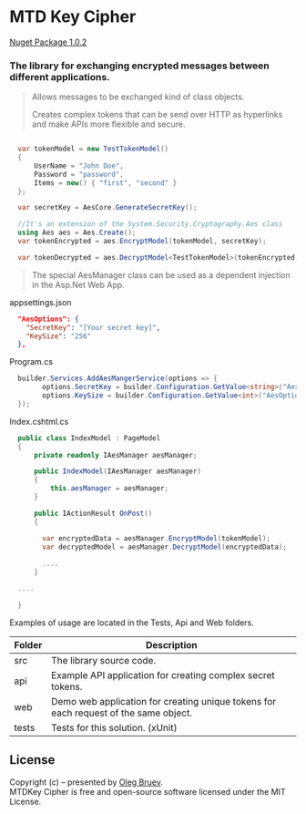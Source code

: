 
# MTD Key Cipher 
<a href="https://www.nuget.org/packages/MtdKey.Cipher">Nuget Package 1.0.2</a> 

### The library for exchanging encrypted messages between different applications.

> <p>Allows messages to be exchanged kind of class objects.</p>
> Creates complex tokens that can be send over HTTP as hyperlinks and make APIs more flexible and secure.

```cs

  var tokenModel = new TestTokenModel()
  {
      UserName = "John Doe",
      Password = "password",
      Items = new() { "first", "second" }
  };

  var secretKey = AesCore.GenerateSecretKey();

  //It's an extension of the System.Security.Cryptography.Aes class
  using Aes aes = Aes.Create();
  var tokenEncrypted = aes.EncryptModel(tokenModel, secretKey);

  var tokenDecrypted = aes.DecryptModel<TestTokenModel>(tokenEncrypted, secretKey);
```

> The special AesManager class can be used as a dependent injection in the Asp.Net Web App.

appsettings.json
```json
  "AesOptions": {
    "SecretKey": "[Your secret key]",
    "KeySize": "256"
  },
```
Program.cs
```cs
  builder.Services.AddAesMangerService(options => {
        options.SecretKey = builder.Configuration.GetValue<string>("AesOptions:SecretKey");
        options.KeySize = builder.Configuration.GetValue<int>("AesOptions:KeySize");
  });
```
Index.cshtml.cs
```cs
  public class IndexModel : PageModel
  {
      private readonly IAesManager aesManager;

      public IndexModel(IAesManager aesManager)
      {
          this.aesManager = aesManager;
      }

      public IActionResult OnPost()
      {

        var encryptedData = aesManager.EncryptModel(tokenModel);
        var decryptedModel = aesManager.DecryptModel(encryptedData);
            
        ....
      }

  ....

  }

```

Examples of usage are located in the Tests, Api and Web folders.

| Folder        | Description                    |
| ------------- | -------------------------------|
| src           | The library source code.           |
| api           | Example API application for creating complex secret tokens. |
| web           | Demo web application for creating unique tokens for each request of the same object. |
| tests         | Tests for this solution.  (xUnit) |

## License    
Copyright (c) – presented by [Oleg Bruev](https://github.com/olegbruev/).  
MTDKey Cipher is free and open-source software licensed under the MIT License.
